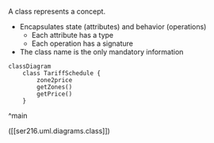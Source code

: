 A class represents a concept.
- Encapsulates state (attributes) and behavior (operations)
    - Each attribute has a type
    - Each operation has a signature
- The class name is the only mandatory information
```mermaid
classDiagram
    class TariffSchedule {
        zone2price
        getZones()
        getPrice()
    }
```
^main

([[ser216.uml.diagrams.class]])